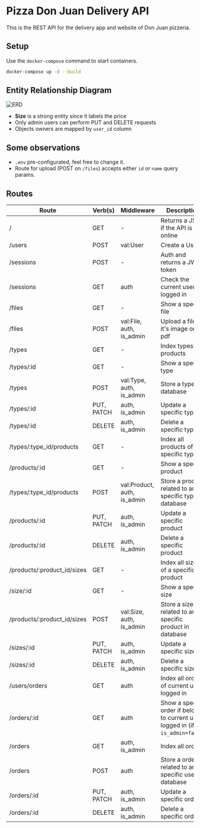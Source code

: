 # Pizza Don Juan Delivery API

This is the REST API for the delivery app and website of Don Juan pizzeria.

## Setup

Use the `docker-compose` command to start containers.

```bash
docker-compose up -d --build
```

## Entity Relationship Diagram

![ERD](https://i.imgur.com/UUiLPtB.jpg)

- **Size** is a strong entity since it labels the price
- Only admin users can perform PUT and DELETE requests
- Objects owners are mapped by `user_id` column

## Some observations

- `.env` pre-configurated, feel free to change it.
- Route for upload (POST on `/files`) accepts either `id` or `name` query params.

## Routes

| Route | Verb(s) | Middleware | Description |
| ------------- | ------------- | ------------- | ------------- |
| / | GET | - | Returns a JSON if the API is online |
| /users | POST | val:User | Create a User |
| /sessions | POST | - | Auth and returns a JWT token |
| /sessions | GET | auth | Check the current user logged in |
| /files | GET | - | Show a specific file |
| /files | POST | val:File, auth, is_admin | Upload a file if it's image or pdf |
| /types | GET | - | Index types of products |
| /types/:id | GET | - | Show a specific type |
| /types | POST | val:Type, auth, is_admin | Store a type in database |
| /types/:id | PUT, PATCH | auth, is_admin | Update a specific type |
| /types/:id | DELETE | auth, is_admin | Delete a specific type |
| /types/:type_id/products | GET | - | Index all products of a specific type |
| /products/:id | GET | - | Show a specific product |
| /types/:type_id/products | POST | val:Product, auth, is_admin | Store a product related to an specific type in database |
| /products/:id | PUT, PATCH | auth, is_admin | Update a specific product |
| /products/:id | DELETE | auth, is_admin | Delete a specific product |
| /products/:product_id/sizes | GET | - | Index all sizes of a specific product |
| /size/:id | GET | - | Show a specific size |
| /products/:product_id/sizes | POST | val:Size, auth, is_admin | Store a size related to an specific product in database |
| /sizes/:id | PUT, PATCH | auth, is_admin | Update a specific size |
| /sizes/:id | DELETE | auth, is_admin | Delete a specific size |
| /users/orders | GET | auth | Index all orders of current user logged in |
| /orders/:id | GET | auth | Show a specific order if belongs to current user logged in (if `is_admin=false`) |
| /orders | GET | auth, is_admin | Index all orders |
| /orders | POST | auth | Store a order related to an specific user in database |
| /orders/:id | PUT, PATCH | auth, is_admin | Update a specific order |
| /orders/:id | DELETE | auth, is_admin | Delete a specific order |


